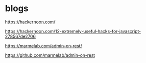 # blogs

https://hackernoon.com/

https://hackernoon.com/12-extremely-useful-hacks-for-javascript-278567de2706



https://marmelab.com/admin-on-rest/

https://github.com/marmelab/admin-on-rest












